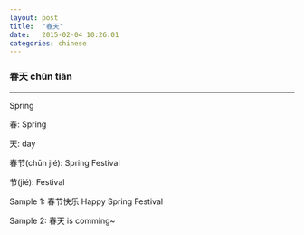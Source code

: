 ```yaml
---
layout: post
title:  "春天"
date:   2015-02-04 10:26:01
categories: chinese
---
```

### 春天 chūn tiān 

-----------

Spring

春: Spring

天: day

春节(chūn jié): Spring Festival 

节(jié): Festival


Sample 1: 
    春节快乐
    Happy Spring Festival

Sample 2: 
    春天 is comming~



